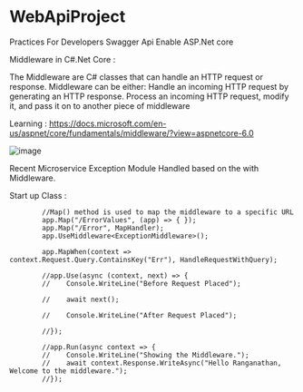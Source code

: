 # WebApiProject
Practices For Developers 
Swagger Api Enable ASP.Net core

Middleware in C#.Net Core :

The Middleware are C# classes that can handle an HTTP request or response. Middleware can be either: Handle an incoming HTTP request by generating an HTTP response. Process an incoming HTTP request, modify it, and pass it on to another piece of middleware

Learning : https://docs.microsoft.com/en-us/aspnet/core/fundamentals/middleware/?view=aspnetcore-6.0

![image](https://user-images.githubusercontent.com/85032095/189492738-a71026a2-0397-4ecd-879e-ba4d33c2c069.png)


Recent Microservice Exception Module Handled based on the with Middleware.

Start up Class :

            //Map() method is used to map the middleware to a specific URL
            app.Map("/ErrorValues", (app) => { });
            app.Map("/Error", MapHandler);
            app.UseMiddleware<ExceptionMiddleware>();

            app.MapWhen(context => context.Request.Query.ContainsKey("Err"), HandleRequestWithQuery);

            //app.Use(async (context, next) => {
            //    Console.WriteLine("Before Request Placed");

            //    await next();

            //    Console.WriteLine("After Request Placed");

            //});

            //app.Run(async context => {
            //    Console.WriteLine("Showing the Middleware.");
            //    await context.Response.WriteAsync("Hello Ranganathan, Welcome to the middleware.");
            //});
  
